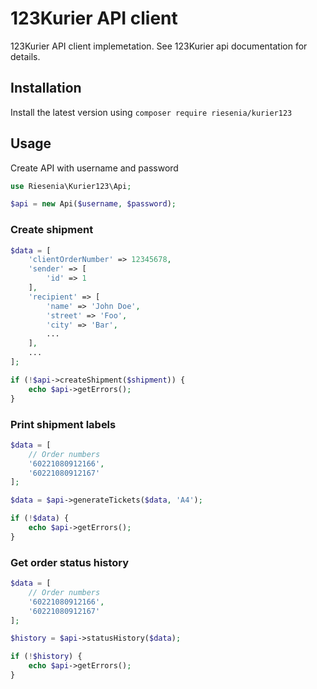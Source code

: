 # 123Kurier API client
123Kurier API client implemetation. See 123Kurier api documentation for details.
## Installation
Install the latest version using `composer require riesenia/kurier123`

## Usage

Create API with username and password

```php
use Riesenia\Kurier123\Api;

$api = new Api($username, $password);
```

### Create shipment

```php
$data = [
    'clientOrderNumber' => 12345678,
    'sender' => [
        'id' => 1 
    ],
    'recipient' => [
        'name' => 'John Doe',
        'street' => 'Foo',
        'city' => 'Bar',
        ...
    ],
    ...
];

if (!$api->createShipment($shipment)) {
    echo $api->getErrors();
}
```

### Print shipment labels

```php
$data = [
    // Order numbers
    '60221080912166',
    '60221080912167'
];

$data = $api->generateTickets($data, 'A4');

if (!$data) {
    echo $api->getErrors();
}
```

### Get order status history

```php
$data = [
    // Order numbers
    '60221080912166',
    '60221080912167'
];

$history = $api->statusHistory($data);

if (!$history) {
    echo $api->getErrors();
}
```